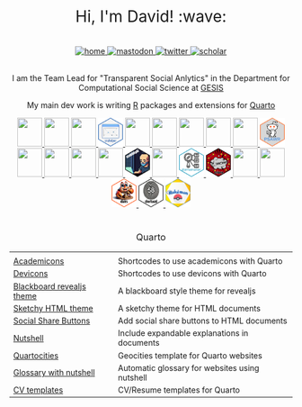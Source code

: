 <h1 style="font-weight:normal" align="center">
  &nbsp;Hi, I'm David! :wave:&nbsp;
</h1>
<br>
<div align="center">
<a href="https://mr.schochastics.net">
<img
src="https://img.icons8.com/ios-filled/512/home-page.png"
height=40 width=40 alt="home" border=0>
</a>
<a rel="me" href="https://fosstodon.org/@schochastics">
<img
src="https://img.icons8.com/external-tal-revivo-color-tal-revivo/512/external-mastodon-is-an-online-self-hosted-social-media-and-social-networking-service-logo-color-tal-revivo.png"
height=40 width=40 alt="mastodon" border=0>
</a>
<a href="https://twitter.com/schochastics">
<img
src="https://img.icons8.com/color/512/twitter.png"
height=40 width=40 alt="twitter" border=0>
</a>
<a href="https://scholar.google.com/citations?user=MFlgHdcAAAAJ&hl">
<img
src="https://img.icons8.com/color/512/google-scholar--v3.png"
height=40 width=40 alt="scholar" border=0>
</a>
</div>
<br>

<p align="center">
I am the Team Lead for "Transparent Social Anlytics" in the Department for Computational Social Science at <a href="https://gesis.org">GESIS</a>
</p>
<p align="center">
My main dev work is writing <a href="https://www.r-project.org/about.html">R</a> packages and extensions for <a href="https://quarto.org">Quarto</a>
</p>

<div align="center">
<a href="https://github.com/schochastics/graphlayouts">
<img src="https://github.com/schochastics/graphlayouts/blob/main/man/figures/logo.png"
width=44 height=51>
</a>
<a href="https://github.com/schochastics/netrankr">
<img src="https://github.com/schochastics/netrankr/blob/main/man/figures/logo.png"
width=44 height=51>
</a>
<a href="https://github.com/gesistsa/rtoot">
<img src="https://github.com/gesistsa/rtoot/blob/main/man/figures/logo.png"
width=44 height=51>
</a>
<a href="https://github.com/schochastics/snahelper">
<img src="https://github.com/schochastics/snahelper/blob/master/man/figures/logo.png"
width=44 height=51>
</a>
<a href="https://github.com/schochastics/signnet">
<img src="https://github.com/schochastics/signnet/blob/main/man/figures/logo.png"
width=44 height=51>
</a>
<a href="https://github.com/schochastics/edgebundle">
<img src="https://github.com/schochastics/edgebundle/blob/main/man/figures/logo.png"
width=44 height=51>
</a>
<a href="https://github.com/schochastics/roughnet">
<img src="https://github.com/schochastics/roughnet/blob/master/man/figures/logo.png"
width=44 height=51>
</a>
<a href="https://github.com/schochastics/roughsf">
<img src="https://github.com/schochastics/roughsf/blob/main/man/figures/logo.png"
width=44 height=51>
</a>
<a href="https://github.com/schochastics/networkdata">
<img src="https://github.com/schochastics/networkdata/blob/master/man/figures/logo.png"
width=44 height=51>
</a>
<a href="https://github.com/schochastics/PSAWR">
<img src="https://github.com/schochastics/PSAWR/blob/main/man/figures/logo.png"
width=44 height=51>
</a>
<a href="https://github.com/schochastics/Rtumblr">
<img src="https://github.com/schochastics/Rtumblr/blob/main/man/figures/logo.png"
width=44 height=51>
</a>
<a href="https://github.com/schochastics/netUtils">
<img src="https://github.com/schochastics/netUtils/blob/master/man/figures/logo.png"
width=44 height=51>
</a>
<a href="https://github.com/gesistsa/webtrackR">
<img src="https://github.com/gesistsa/webtrackR/blob/main/man/figures/logo.png"
width=44 height=51>
</a>
<a href="https://github.com/schochastics/webbotparseR">
<img src="https://github.com/schochastics/webbotparseR/blob/main/man/figures/logo.png"
width=44 height=51>
</a>
<a href="https://github.com/schochastics/stabilityAI">
<img src="https://github.com/schochastics/stabilityAI/blob/main/man/figures/logo.png"
width=44 height=51>
</a>
<a href="https://github.com/gesistsa/adaR">
<img src="https://github.com/gesistsa/adaR/blob/main/man/figures/logo.png"
width=44 height=51>
</a>
<a href="https://github.com/schochastics/domainator">
<img src="https://github.com/schochastics/domainator/blob/master/man/figures/logo.png"
width=44 height=51>
</a>
<a href="https://github.com/mbojan/rgraph6">
<img src="https://github.com/mbojan/rgraph6/blob/master/man/figures/logo.png"
width=44 height=51>
</a>
<a href="https://github.com/gesistsa/rang">
<img src="https://github.com/gesistsa/rang/raw/v0.1/man/figures/rang_logo.svg"
width=44 height=51>
</a>
<a href="https://github.com/schochastics/timeless">
<img src="https://github.com/schochastics/timeless/blob/main/man/figures/logo.png"
width=44 height=51>
</a>
<a href="https://github.com/schochastics/dialrs">
<img src="https://github.com/schochastics/dialrs/blob/main/man/figures/logo.png"
width=44 height=51>
</a>
<a href="https://github.com/schochastics/shortuuid">
<img src="https://github.com/schochastics/shortuuid/blob/main/man/figures/logo.png"
width=44 height=51>
</a>
<a href="https://github.com/schochastics/rokemon">
<img src="https://github.com/schochastics/rokemon/blob/master/man/figures/logo.png"
width=44 height=51>
</a>
</div>
<br>
<div align="center">
<!--<img src="https://github-readme-stats.vercel.app/api?username=schochastics&show_icons=true&theme=merko" alt="Davids GitHub stats">-->
</div>
<h3 style="font-weight:normal" align="center">
  Quarto
</h3>
<div align="center">
<table>
    <tr>
        <td></td>
        <td></td>
    </tr>
    <tr>
        <td><a href="https://github.com/schochastics/academicons">Academicons</a></td>
        <td>Shortcodes to use academicons with Quarto</td>
    </tr>
    <tr>
        <td><a href="https://github.com/schochastics/devicons">Devicons</a></td>
        <td>Shortcodes to use devicons with Quarto</td>
    </tr>
    <tr>
        <td><a href="https://github.com/schochastics/quarto-blackboard-theme">Blackboard revealjs theme</a></td>
        <td>A blackboard style theme for revealjs</td>
    </tr>
    <tr>
        <td><a href="https://github.com/schochastics/quarto-sketchy-html">Sketchy HTML theme</a></td>
        <td>A sketchy theme for HTML documents</td>
    </tr>
    <tr>
        <td><a href="https://github.com/schochastics/quarto-social-share">Social Share Buttons</a></td>
        <td>Add social share buttons to HTML documents</td>
    </tr>
    <tr>
        <td><a href="https://github.com/schochastics/quarto-nutshell">Nutshell</a></td>
        <td>Include expandable explanations in documents</td>
    </tr>
    <tr>
        <td><a href="https://github.com/schochastics/quartocities">Quartocities</a></td>
        <td>Geocities template for Quarto websites</td>
    </tr>
    <tr>
        <td><a href="https://github.com/schochastics/quarto-glossary">Glossary with nutshell</a></td>
        <td>Automatic glossary for websites using nutshell</td>
    </tr>
    <tr>
        <td><a href="https://github.com/schochastics/quarto-cv">CV templates</a></td>
        <td>CV/Resume templates for Quarto</td>
    </tr>
</table>
</div>
